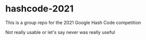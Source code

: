 # hashcode-2021

This is a group repo for the 2021 Google Hash Code competition

Not really usable or let's say never was really useful

